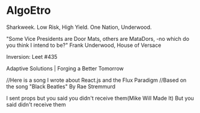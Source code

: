 # AlgoEtro
Sharkweek. Low Risk, High Yield. One Nation, Underwood.

"Some Vice Presidents are Door Mats, 
others are MataDors, -no which do you think I intend to be?" Frank Underwood, House of Versace


Inversion: Leet #435



Adaptive Solutions | Forging a Better Tomorrow 



//Here is a song I wrote about React.js and the Flux Paradigm
//Based on the song  "Black Beatles" By Rae Stremmurd 


I sent props but you said you didn't receive them(Mike Will Made It)
But you said didn't receive them



